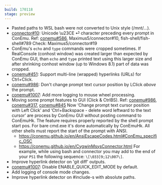 ```yaml
---
build: 170118
stage: preview
---
```


* Pasted paths to WSL bash were not converted to Unix style (/mnt/...).
* [connector#10](https://github.com/Maximus5/cygwin-connector/issues/10): Unicode \u23CE ⏎ character preceding every prompt in ConEmu.
  Ref: [conemu#586](https://github.com/Maximus5/ConEmu/issues/586), Maximus5/connector#10, fish-shell/fish-shell#789
  Check: Maximus5/connector#19
* ConEmu's `echo` and `type` commands were cropped sometimes.
  If RealConsole (conhost window) was created larger than expected by ConEmu GUI,
  than `echo` and `type` printed text using this larger size and after shrinking
  conhost window (up to Windows 8.1) part of data was cropped.
* [conemu#451](https://github.com/Maximus5/ConEmu/issues/451): Support multi-line (wrapped) hyperlinks (URLs) for Ctrl+Click.
* [conemu#986](https://github.com/Maximus5/ConEmu/issues/986): Don't change prompt text cursor position by LClick *above* the prompt.
* [conemu#1007](https://github.com/Maximus5/ConEmu/issues/1007): Add more logging to mouse wheel processing.
* Moving some prompt features to GUI (Click & CtrlBS).
  Ref: [conemu#986](https://github.com/Maximus5/ConEmu/issues/986), [conemu#317](https://github.com/Maximus5/ConEmu/issues/317), [conemu#845](https://github.com/Maximus5/ConEmu/issues/845)
  Now ‘Change prompt text cursor position with Left Click’
  and ‘Ctrl+Backspace - delete word leftward to the text cursor’
  are process by ConEmu GUI without posting command to ConEmuHk.
  The feature requires properly reported by the shell prompt start pos.
  For bare cmd.exe it's done automatically by ConEmuHk.
  All other shells must report the start of the prompt with ANSI.
  * https://conemu.github.io/en/AnsiEscapeCodes.html#ConEmu_specific_OSC
  * https://conemu.github.io/en/CygwinMsysConnector.html
  For example, while using bash and connector you may add to the end
  of your `PS1` the following sequence: `\[\033]9;12\007\]`.
* Improve hyperlink detector on 'git diff' outputs.
* [conemu#1007](https://github.com/Maximus5/ConEmu/issues/1007): Disable ENABLE_QUICK_EDIT_MODE by default.
* Add logging of console mode changes.
* Improve hyperlink detector on #include-s with absolute paths.
